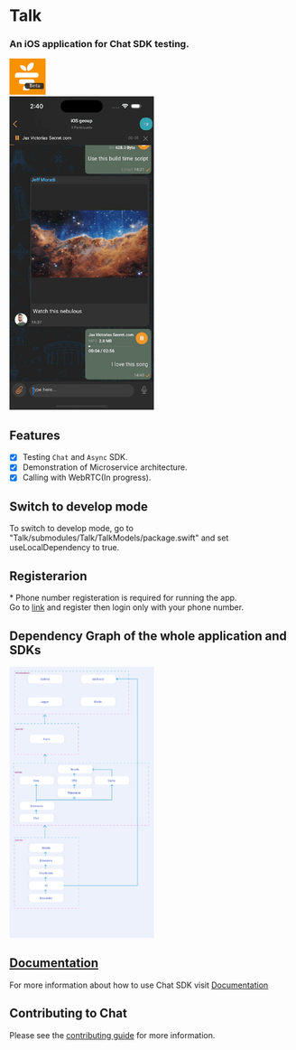 # Talk
### An iOS application for Chat SDK testing.
<img src="https://github.com/hamed8080/Talk/raw/main/images/icon.png" width="64" height="64">
<br />

<img src="https://github.com/hamed8080/Talk/raw/main/images/main.png"  width="256" height="555">
<br />

## Features
- [x] Testing `Chat` and `Async` SDK.
- [x] Demonstration of Microservice architecture.
- [x] Calling with WebRTC(In progress).

## Switch to develop mode
To switch to develop mode, go to "Talk/submodules/Talk/TalkModels/package.swift" and set useLocalDependency to true.

## Registerarion
&ast; Phone number registeration is required for running the app.
<br />
Go to [link](https://accounts.pod.ir/) and register then login only with your phone number.

## Dependency Graph of the whole application and SDKs
<img src="https://github.com/hamed8080/Talk/raw/main/images/dependencies.jpg"  width="256" height="480">
<br />

## [Documentation](https://hamed8080.gitlab.io/chat/documentation/chat/)
For more information about how to use Chat SDK visit [Documentation](https://hamed8080.gitlab.io/chat/documentation/Chat/) 
<br/>

## Contributing to Chat
Please see the [contributing guide](/CONTRIBUTING.md) for more information.
